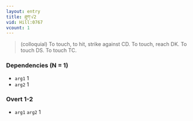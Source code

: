 ```yaml
---
layout: entry
title: ཐུག་√2
vid: Hill:0767
vcount: 1
---
```

> (colloquial) To touch, to hit, strike against CD\. To touch, reach DK\. To touch DS\. To touch TC\.


### Dependencies (N = 1)
* `arg1` 1
* `arg2` 1


### Overt 1-2
* `arg1` `arg2` 1
